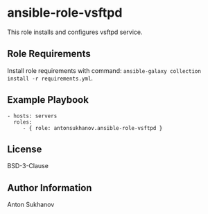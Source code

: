 ansible-role-vsftpd
=========

This role installs and configures vsftpd service.

Role Requirements
----------------

Install role requirements with command: `ansible-galaxy collection install -r requirements.yml`.

Example Playbook
----------------

    - hosts: servers
      roles:
         - { role: antonsukhanov.ansible-role-vsftpd }

License
-------

BSD-3-Clause

Author Information
------------------

Anton Sukhanov

